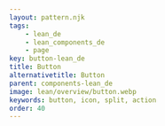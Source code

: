 ```yaml
---
layout: pattern.njk
tags: 
    - lean_de
    - lean_components_de
    - page
key: button-lean_de
title: Button
alternativetitle: Button
parent: components-lean_de
image: lean/overview/button.webp
keywords: button, icon, split, action
order: 40
---
```

